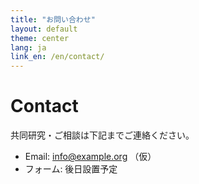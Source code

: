 ```yaml
---
title: "お問い合わせ"
layout: default
theme: center
lang: ja
link_en: /en/contact/
---
```


# Contact
共同研究・ご相談は下記までご連絡ください。

- Email: info@example.org （仮）
- フォーム: 後日設置予定
